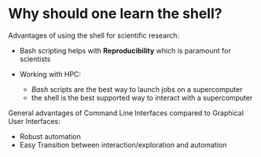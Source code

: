 # Why should one learn the shell? 

Advantages of using the shell for scientific research:

- Bash scripting helps with **Reproducibility** 
  which is paramount for scientists
- Working with HPC:

  - *Bash* scripts are the best way to launch jobs on a supercomputer
  - the shell is the best supported way to interact with a supercomputer
 
General advantages of Command Line Interfaces compared to Graphical User Interfaces:

- Robust automation
- Easy Transition between interaction/exploration and automation






